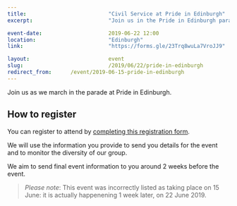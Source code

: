```yaml
---
title:  						"Civil Service at Pride in Edinburgh"
excerpt:	  					"Join us in the Pride in Edinburgh parade."

event-date:	 					2019-06-22 12:00
location: 						"Edinburgh"
link:							"https://forms.gle/23Trq8wuLa7VroJJ9"

layout: 						event
slug:							/2019/06/22/pride-in-edinburgh
redirect_from:		/event/2019-06-15-pride-in-edinburgh
---
```


Join us as we march in the parade at Pride in Edinburgh.

## How to register

You can register to attend by [completing this registration form](https://forms.gle/23Trq8wuLa7VroJJ9).

We will use the information you provide to send you details for the event and to monitor the diversity of our group.

We aim to send final event information to you around 2 weeks before the event.

> *Please note*: This event was incorrectly listed as taking place on 15 June: it is actually happenening 1 week later, on 22 June 2019.
